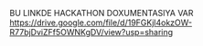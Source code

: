 BU LINKDE HACKATHON DOXUMENTASIYA VAR 
https://drive.google.com/file/d/19FGKjl4okzOW-R77bjDviZFf5OWNKgDV/view?usp=sharing
